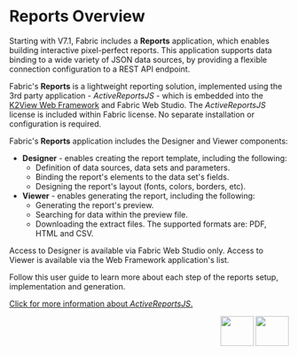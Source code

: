 # Reports Overview

Starting with V7.1, Fabric includes a **Reports** application, which enables building interactive pixel-perfect reports. This application supports data binding to a wide variety of JSON data sources, by providing a flexible connection configuration to a REST API endpoint.

Fabric's **Reports** is a lightweight reporting solution, implemented using the 3rd party application - *ActiveReportsJS* - which is embedded into the [K2View Web Framework](/articles/30_web_framework/01_web_framework_overview.md) and Fabric Web Studio. The *ActiveReportsJS* license is included within Fabric license. No separate installation or configuration is required. 

Fabric's **Reports** application includes the Designer and Viewer components:

* **Designer** - enables creating the report template, including the following: 
  - Definition of data sources, data sets and parameters.
  - Binding the report's elements to the data set's fields.
  - Designing the report's layout (fonts, colors, borders, etc). 
* **Viewer** - enables generating the report, including the following:
  - Generating the report's preview.
  - Searching for data within the preview file.
  - Downloading the extract files. The supported formats are: PDF, HTML and CSV.

Access to Designer is available via Fabric Web Studio only. Access to Viewer is available via the Web Framework application's list.

Follow this user guide to learn more about each step of the reports setup, implementation and generation.

[Click for more information about *ActiveReportsJS*.](https://www.grapecity.com/activereportsjs/docs/GettingStarted/Introduction)

<web>

[<img align="right" width="60" height="54" src="/articles/images/Next.png">](02_create_new_report.md) 

</web>

<studio>

[<img align="right" width="60" height="54" src="/articles/images/Next.png">](06_report_viewer.md) 

</studio>
